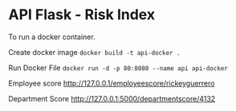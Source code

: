 # API Flask - Risk Index

To run a docker container.

Create docker image
`docker build -t api-docker .`

Run Docker File
`docker run -d -p 80:8080 --name api api-docker`

Employee score
http://127.0.0.1/employeescore/rickeyguerrero

Department Score
http://127.0.0.1:5000/departmentscore/4132
